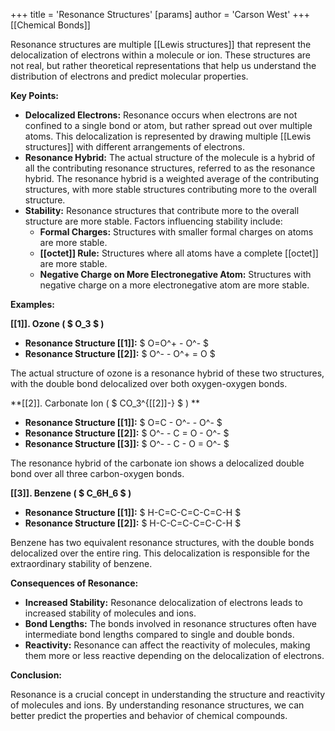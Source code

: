 +++
 title = 'Resonance Structures'
[params]
	author = 'Carson West'
+++
[[Chemical Bonds]]

Resonance structures are multiple [[Lewis structures]] that represent the delocalization of electrons within a molecule or ion. These structures are not real, but rather theoretical representations that help us understand the distribution of electrons and predict molecular properties. 

**Key Points:**

* **Delocalized Electrons:** Resonance occurs when electrons are not confined to a single bond or atom, but rather spread out over multiple atoms. This delocalization is represented by drawing multiple [[Lewis structures]] with different arrangements of electrons.
* **Resonance Hybrid:** The actual structure of the molecule is a hybrid of all the contributing resonance structures, referred to as the resonance hybrid. The resonance hybrid is a weighted average of the contributing structures, with more stable structures contributing more to the overall structure.
* **Stability:** Resonance structures that contribute more to the overall structure are more stable. Factors influencing stability include:
    * **Formal Charges:** Structures with smaller formal charges on atoms are more stable.
    * **[[octet]] Rule:** Structures where all atoms have a complete [[octet]] are more stable.
    * **Negative Charge on More Electronegative Atom:** Structures with negative charge on a more electronegative atom are more stable.

**Examples:**

**[[1]]. Ozone ( $ O_3 $ )**

* **Resonance Structure [[1]]:**  $ O=O^+ - O^- $ 
* **Resonance Structure [[2]]:**  $ O^- - O^+ = O $ 

The actual structure of ozone is a resonance hybrid of these two structures, with the double bond delocalized over both oxygen-oxygen bonds.

**[[2]]. Carbonate Ion ( $ CO_3^{[[2]]-} $ ) **

* **Resonance Structure [[1]]:** 
 $ O=C - O^- - O^- $ 
* **Resonance Structure [[2]]:** 
 $ O^- - C = O - O^- $ 
* **Resonance Structure [[3]]:** 
 $ O^- - C - O = O^- $ 

The resonance hybrid of the carbonate ion shows a delocalized double bond over all three carbon-oxygen bonds.

**[[3]]. Benzene ( $ C_6H_6 $ )**

* **Resonance Structure [[1]]:** 
 $ H-C=C-C=C-C=C-H $ 
* **Resonance Structure [[2]]:** 
 $ H-C-C=C-C=C-C-H $ 

Benzene has two equivalent resonance structures, with the double bonds delocalized over the entire ring. This delocalization is responsible for the extraordinary stability of benzene.

**Consequences of Resonance:**

* **Increased Stability:** Resonance delocalization of electrons leads to increased stability of molecules and ions.
* **Bond Lengths:** The bonds involved in resonance structures often have intermediate bond lengths compared to single and double bonds.
* **Reactivity:** Resonance can affect the reactivity of molecules, making them more or less reactive depending on the delocalization of electrons.

**Conclusion:**

Resonance is a crucial concept in understanding the structure and reactivity of molecules and ions. By understanding resonance structures, we can better predict the properties and behavior of chemical compounds. 
